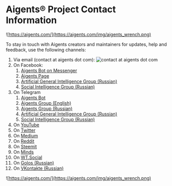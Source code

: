 # Aigents® Project Contact Information

![https://aigents.com/](https://aigents.com/img/aigents_wrench.png)

To stay in touch with Aigents creators and maintainers for updates, help and feedback, use the following channels:

1. Via email (contact at aigents dot com): ![contact at aigents dot com](https://aigents.com/img/contactataigents.png)
1. On Facebook:
	1. [Aigents Bot on Messenger](https://www.messenger.com/t/aigents)
	1. [Aigents Page](https://www.facebook.com/aigents) 
	1. [Artificial General Intelligence Group (Russian)](https://www.facebook.com/groups/agirussia)
	1. [Social Intelligence  Group (Russian)](https://www.facebook.com/groups/socialintelligence)
1. On Telegram
	1. [Aigents Bot](https://web.telegram.org/#/im?p=@AigentsBot)
	1. [Aigents Group (English)](https://t.me/aigents)
	1. [Aigents Group (Russian)](https://t.me/aigentsrussia)
	1. [Artificial General Intelligence Group (Russian)](https://t.me/agirussia)
	1. [Social Intelligence  Group (Russian)](https://t.me/collectivei)
1. On [YouTube](https://youtube.com/aigents)
1. On [Twitter](https://twitter.com/@aigents)
1. On [Medium](https://medium.com/@aigents)
1. On [Reddit](https://reddit.com/r/aigents)
1. On [Steemit](https://steemit.com/@aigents) 
1. On [Minds](https://minds.com/aigents)
1. On [WT.Social](https://wt.social/wt/aigents)
1. On [Golos (Russian)](https://golos.id/@aigents)
1. On [VKontakte (Russian)](https://vk.com/aigents)


![https://aigents.com/](https://aigents.com/img/aigents_wrench.png)